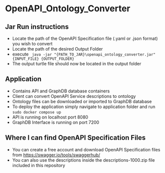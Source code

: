# OpenAPI_Ontology_Converter

## Jar Run instructions
- Locate the path of the OpenAPI Specification file (.yaml or .json format) you wish to convert
- Locate the path of the desired Output Folder
- execute ``` java -jar "{PATH_TO_JAR}\openapi_ontology_converter.jar" {INPUT_FILE} {OUTPUT_FOLDER}```
- The output turtle file should now be located in the output folder


## Application
- Contains API and GraphDB database containers
- Client can convert OpenAPI Service descriptions to ontology
- Ontology files can be downloaded or imported to GraphDB database
- To deploy the application simply navigate to application folder and run ```sudo docker compose up```
- API is running on localhost port 8080
- GraphDB Interface is running on port 7200
## Where I can find OpenAPI Specification Files
- You can create a free account and download OpenAPI Specification files from https://swagger.io/tools/swaggerhub/ 
- You can also use the descriptions inside the descriptions-1000.zip file included in this repository
